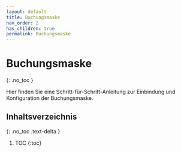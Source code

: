 ```yaml
---
layout: default
title: Buchungsmaske
nav_order: 2
has_children: true
permalink: Buchungsmaske
---
```


# Buchungsmaske
{: .no_toc }

Hier finden Sie eine Schritt-für-Schritt-Anleitung zur Einbindung und Konfiguration der Buchungsmaske.

## Inhaltsverzeichnis
{: .no_toc .text-delta }

1. TOC
{:toc}